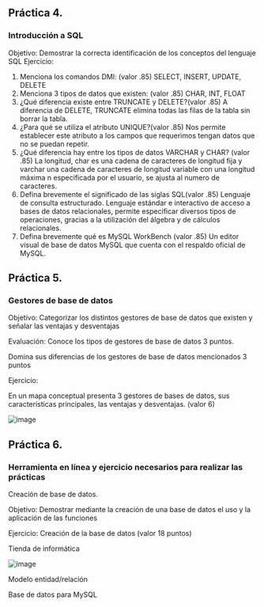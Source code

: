 ## Práctica 4.
### Introducción a SQL
Objetivo: Demostrar la correcta identificación de los conceptos del lenguaje SQL
Ejercicio:

1. Menciona los comandos DMl: (valor .85)
    SELECT, INSERT, UPDATE, DELETE
2. Menciona 3 tipos de datos que existen: (valor .85)
    CHAR, INT, FLOAT
3. ¿Qué diferencia existe entre TRUNCATE y DELETE?(valor .85)
    A diferencia de DELETE, TRUNCATE elimina todas las filas de la tabla sin borrar la tabla.
4. ¿Para qué se utiliza el atributo UNIQUE?(valor .85)
    Nos permite establecer este atributo a los campos que requerimos tengan datos que no se puedan repetir.
5. ¿Qué diferencia hay entre los tipos de datos VARCHAR y CHAR? (valor .85)
    La longitud, char es una cadena de caracteres de longitud fija y varchar una cadena de caracteres de longitud variable con una longitud máxima n especificada por el usuario, se ajusta al numero de caracteres.
6. Defina brevemente el significado de las siglas SQL(valor .85)
    Lenguaje de consulta estructurado. Lenguaje estándar e interactivo de acceso a bases de datos relacionales, permite especificar diversos tipos de operaciones, gracias a la utilización del álgebra y de cálculos relacionales.
7. Defina brevemente qué es MySQL WorkBench (valor .85)
    Un editor visual de base de datos MySQL que cuenta con el respaldo oficial de MySQL.
## Práctica 5.
### Gestores de base de datos

Objetivo: Categorizar los distintos gestores de base de datos que existen y señalar las
ventajas y desventajas

Evaluación: Conoce los tipos de gestores de base de datos 3 puntos.

Domina sus diferencias de los gestores de base de datos mencionados 3 puntos

Ejercicio:

En un mapa conceptual presenta 3 gestores de bases de datos, sus características
principales, las ventajas y desventajas. (valor 6)

![image](https://user-images.githubusercontent.com/91554777/170415427-e2b7321b-a97f-43b0-ac24-6e506c307e6b.png)

## Práctica 6.
### Herramienta en línea y ejercicio necesarios para realizar las prácticas

Creación de base de datos.

Objetivo: Demostrar mediante la creación de una base de datos el uso y la aplicación de
las funciones

Ejercicio: Creación de la base de datos (valor 18 puntos)

Tienda de informática

![image](https://user-images.githubusercontent.com/91554777/170415101-717bca19-3644-46a9-8a57-8d5940c5d283.png)




Modelo entidad/relación




Base de datos para MySQL
